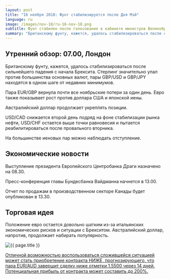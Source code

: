 ```yaml
---
layout: post
title: "16 ноября 2018: Фунт стабилизируется после Дня Мэй"
language: ru
image: /images/nov-18/ru-16-nov-18.png
subtitle: Фунт стабилен после голосования в кабинете министров Великобритании
summary: "Британскому фунту, кажется, удалось стабилизироваться после сильнейшего падения с начала Брексита. Стерлинг значительно упал против большинства основных валют, пары GBP/USD и GBP/JPY находятся в одном шаге от недавних минимумов"
---
```

## Утренний обзор: 07.00, Лондон
 
Британскому фунту, кажется, удалось стабилизироваться после сильнейшего падения с начала Брексита. Стерлинг значительно упал против большинства основных валют, пары GBP/USD и GBP/JPY находятся в одном шаге от недавних минимумов.

Пара EUR/GBP вернула почти все ноябрьские потери за один день. Евро также показывает рост против доллара США и японской иены.

Австралийский доллар продолжает укреплять позиции.

USD/CAD снижается второй день подряд на фоне стабилизации рынка нефти, USD/CHF остается выше точки равновесия и пытается реабилитироваться после провального вторника.

На большинстве иеновых пар можно наблюдать отступление.
 
## Экономические новости
 
Выступление президента Европейского Центробанка Драги назначено на 08.30.

Пресс-конференция главы Бундесбанка Вайдманна начнется в 13.00.

Отчет по продажам в производственном секторе Канады будет опубликован в 13.30.

## Торговая идея
 
Положение евро остается довольно шатким из-за итальянских экономических рисков и ситуации с Брекситом. Австралийский доллар, напротив, продолжает набирать популярность.

<img src="{{ site.url }}/images/nov-18/ru-16-nov-18.png" alt="{{ page.title }}"  title="{{ page.title }}">

<a href="%LINK%%?currency=USD&market=forex&underlying=frxEURAUD&formname=higherlower&duration_amount=14&duration_units=d&amount=10&amount_type=stake&expiry_type=duration&barrier=1.5500" target="_blank" rel="noopener noreferrer nofollow">Отличной возможностью воспользоваться сложившейся ситуацией может стать приобретение контракта НИЖЕ, прогнозирующего, что пара EUR/AUD завершит сделку ниже отметки 1.5500 через 14 дней. Потенциальная прибыль от контракта может составить до 200%.</a>
